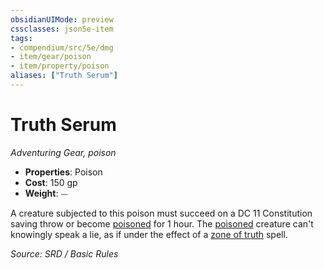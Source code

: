 ```yaml
---
obsidianUIMode: preview
cssclasses: json5e-item
tags:
- compendium/src/5e/dmg
- item/gear/poison
- item/property/poison
aliases: ["Truth Serum"]
---
```

# Truth Serum
*Adventuring Gear, poison*  

- **Properties**: Poison
- **Cost**: 150 gp
- **Weight**: ⏤

A creature subjected to this poison must succeed on a DC 11 Constitution saving throw or become [poisoned](Conditions.md#poisoned) for 1 hour. The [poisoned](Conditions.md#poisoned) creature can't knowingly speak a lie, as if under the effect of a [zone of truth](zone-of-truth.md) spell.

*Source: SRD / Basic Rules*